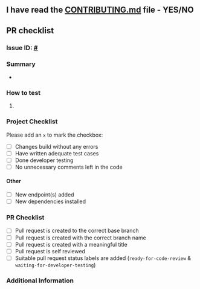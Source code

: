 ## I have read the [CONTRIBUTING.md](https://github.com/skappHQ/skapp-be/blob/main/CONTRIBUTING.md) file - YES/NO

## PR checklist

### Issue ID: [#](https://github.com/skappHQ/skapp-be/issues/)

### Summary

-

### How to test

1.

### Project Checklist

Please add an `x` to mark the checkbox:

- [ ] Changes build without any errors
- [ ] Have written adequate test cases
- [ ] Done developer testing
- [ ] No unnecessary comments left in the code

#### Other

- [ ] New endpoint(s) added
- [ ] New dependencies installed

### PR Checklist

- [ ] Pull request is created to the correct base branch
- [ ] Pull request is created with the correct branch name
- [ ] Pull request is created with a meaningful title
- [ ] Pull request is self reviewed
- [ ] Suitable pull request status labels are added (`ready-for-code-review` & `waiting-for-developer-testing`)

### Additional Information
